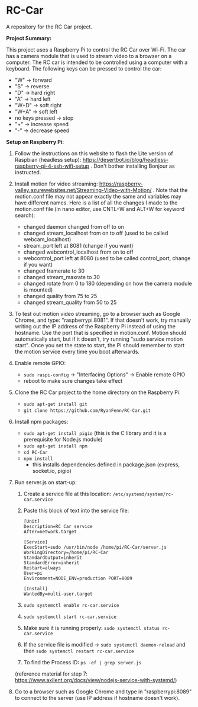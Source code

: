 # RC-Car
A repository for the RC Car project. 

**Project Summary:**

This project uses a Raspberry Pi to control the RC Car over Wi-Fi. The car has a camera module that is used to stream video to a browser on a computer. The RC car is intended to be controlled using a computer with a keyboard. The following keys can be pressed to control the car: 
- "W" -> forward
- "S" -> reverse
- "D" -> hard right
- "A" -> hard left
- "W+D" -> soft right
- "W+A" -> soft left
- no keys pressed -> stop
- "+" -> increase speed
- "-" -> decrease speed

**Setup on Raspberry Pi:**
1) Follow the instructions on this website to flash the Lite version of Raspbian (headless setup): https://desertbot.io/blog/headless-raspberry-pi-4-ssh-wifi-setup . Don't bother installing Bonjour as instructed.
2) Install motion for video streaming: https://raspberry-valley.azurewebsites.net/Streaming-Video-with-Motion/ . Note that the motion.conf file may not appear exactly the same and variables may have different names. Here is a list of all the changes I made to the motion.conf file (in nano editor, use CNTL+W and ALT+W for keyword search):
   - changed daemon changed from off to on
   - changed stream_localhost from on to off (used to be called webcam_localhost)
   - stream_port left at 8081 (change if you want)
   - changed webcontrol_localhost from on to off 
   - webcontrol_port left at 8080  (used to be called control_port, change if you want)
   - changed framerate to 30
   - changed stream_maxrate to 30
   - changed rotate from 0 to 180 (depending on how the camera module is mounted)
   - changed quality from 75 to 25
   - changed stream_quality from 50 to 25
3) To test out motion video streaming, go to a browser such as Google Chrome, and type: "raspberrypi.8081". If that doesn't work, try manually writing out the IP address of the Raspberry Pi instead of using the hostname. Use the port that is specified in motion.conf. Motion should automatically start, but if it doesn't, try running "sudo service motion start". Once you set the state to start, the Pi should remember to start the motion service every time you boot afterwards. 
4) Enable remote GPIO:
   - ```sudo raspi-config``` -> "Interfacing Options" -> Enable remote GPIO
   - reboot to make sure changes take effect 
5) Clone the RC Car project to the home directory on the Raspberry Pi:
   - ```sudo apt-get install git```
   - ```git clone https://github.com/RyanFenn/RC-Car.git```   
6) Install npm packages:
   - ```sudo apt-get install pigio``` (this is the C library and it is a prerequisite for Node.js module)
   - ```sudo apt-get install npm```
   - ```cd RC-Car```
   - ```npm install```
     - this installs dependencies defined in package.json (express, socket.io, pigio)
7) Run server.js on start-up:
   1) Create a service file at this location: ```/etc/systemd/system/rc-car.service```
   2) Paste this block of text into the service file:
   
      ```
      [Unit]
      Description=RC Car service
      After=network.target

      [Service]
      ExecStart=sudo /usr/bin/node /home/pi/RC-Car/server.js
      WorkingDirectory=/home/pi/RC-Car
      StandardOutput=inherit
      StandardError=inherit
      Restart=always
      User=pi
      Environment=NODE_ENV=production PORT=8089

      [Install]
      WantedBy=multi-user.target
      ```
      
   3) ```sudo systemctl enable rc-car.service```
   4) ```sudo systemctl start rc-car.service```
   5) Make sure it is running properly: ```sudo systemctl status rc-car.service```
   6) If the service file is modified -> ```sudo systemctl daemon-reload``` and then ```sudo systemctl restart rc-car.service```
   7) To find the Process ID: ```ps -ef | grep server.js```
   
   (reference material for step 7: https://www.axllent.org/docs/view/nodejs-service-with-systemd/)

8) Go to a browser such as Google Chrome and type in "raspberrypi:8089" to connect to the server (use IP address if hostname doesn't work).



 

